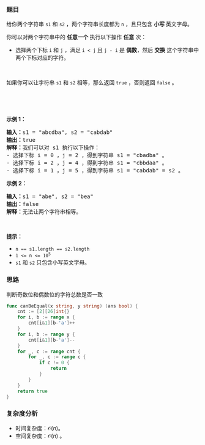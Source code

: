 ### 题目  

<p>给你两个字符串 <code>s1</code> 和 <code>s2</code> ，两个字符串长度都为 <code>n</code> ，且只包含 <strong>小写 </strong>英文字母。</p>

<p>你可以对两个字符串中的 <strong>任意一个</strong> 执行以下操作 <strong>任意</strong> 次：</p>

<ul>
	<li>选择两个下标 <code>i</code> 和 <code>j</code> ，满足 <code>i &lt; j</code> 且 <code>j - i</code> 是 <strong>偶数</strong>，然后 <strong>交换</strong> 这个字符串中两个下标对应的字符。</li>
</ul>

<p> </p>

<p>如果你可以让字符串<em> </em><code>s1</code><em> </em>和<em> </em><code>s2</code> 相等，那么返回 <code>true</code> ，否则返回 <code>false</code> 。</p>

<p> </p>

<p> </p>

<p><strong class="example">示例 1：</strong></p>

<pre><b>输入：</b>s1 = &#34;abcdba&#34;, s2 = &#34;cabdab&#34;
<b>输出：</b>true
<b>解释：</b>我们可以对 s1 执行以下操作：
- 选择下标 i = 0 ，j = 2 ，得到字符串 s1 = &#34;cbadba&#34; 。
- 选择下标 i = 2 ，j = 4 ，得到字符串 s1 = &#34;cbbdaa&#34; 。
- 选择下标 i = 1 ，j = 5 ，得到字符串 s1 = &#34;cabdab&#34; = s2 。
</pre>

<p><strong class="example">示例 2：</strong></p>

<pre><b>输入：</b>s1 = &#34;abe&#34;, s2 = &#34;bea&#34;
<b>输出：</b>false
<b>解释：</b>无法让两个字符串相等。
</pre>

<p> </p>

<p><strong>提示：</strong></p>

<ul>
	<li><code>n == s1.length == s2.length</code></li>
	<li><code>1 &lt;= n &lt;= 10<sup>5</sup></code></li>
	<li><code>s1</code> 和 <code>s2</code> 只包含小写英文字母。</li>
</ul>
 
### 思路 

判断奇数位和偶数位的字符总数是否一致

```go 
func canBeEqual(x string, y string) (ans bool) {
	cnt := [2][26]int{}
	for i, b := range x {
		cnt[i&1][b-'a']++
	}
	for i, b := range y {
		cnt[i&1][b-'a']--
	}
	for _, c := range cnt {
		for _, c := range c {
			if c != 0 {
				return
			}
		}
	}
	return true
}
```

### 复杂度分析  

- 时间复杂度：$\mathcal{O}(n)$。
- 空间复杂度：$\mathcal{O}(n)$ 。